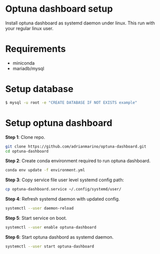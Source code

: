 # Optuna dashboard setup

Install optuna dashboard as systemd daemon under linux. This run with your regular linux user.

# Requirements

* miniconda
* mariadb/mysql

# Setup database

```bash
$ mysql -u root -e "CREATE DATABASE IF NOT EXISTS example"
```

# Setup optuna dashboard

**Step 1**: Clone repo. 

```bash
git clone https://github.com/adrianmarino/optuna-dashboard.git
cd optuna-dashboard
```

**Step 2**: Create conda environment required to run optuna dashboard.

```bash
conda env update -f environment.yml
```

**Step 3**: Copy service file user level systemd config path:

```bash
cp optuna-dashboard.service ~/.config/systemd/user/
```

**Step 4**: Refresh systemd daemon with updated config.

```bash
systemctl --user daemon-reload
```

**Step 5**: Start service on boot.

```bash
systemctl --user enable optuna-dashboard
```

**Step 6**: Start optuna dashbord as systemd daemon.

```bash
systemctl --user start optuna-dashboard
```

